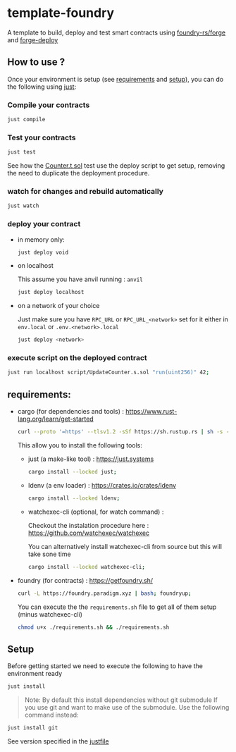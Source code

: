 # template-foundry

A template to build, deploy and test smart contracts using [foundry-rs/forge](https://github.com/foundry-rs/foundry) and [forge-deploy](https://github.com/wighawag/forge-deploy)

## How to use ?

Once your environment is setup (see [requirements](#requirements) and [setup](#setup)), you can do the following using [just](https://just.systems):

### Compile your contracts

```bash
just compile
```

### Test your contracts

```bash
just test
```

See how the [Counter.t.sol](test/Counter.t.sol) test use the deploy script to get setup, removing the need to duplicate the deployment procedure.

### watch for changes and rebuild automatically

```bash
just watch
```

### deploy your contract

- in memory only:

  ```bash
  just deploy void
  ```

- on localhost

  This assume you have anvil running : `anvil`

  ```bash
  just deploy localhost
  ```

- on a network of your choice

  Just make sure you have `RPC_URL` or `RPC_URL_<network>` set for it either in `env.local` or `.env.<network>.local`

  ```bash
  just deploy <network>
  ```

### execute script on the deployed contract

```bash
just run localhost script/UpdateCounter.s.sol "run(uint256)" 42;
```

## requirements:

- cargo (for dependencies and tools) : https://www.rust-lang.org/learn/get-started

  ```bash
  curl --proto '=https' --tlsv1.2 -sSf https://sh.rustup.rs | sh -s -- -y;
  ```

  This allow you to install the following tools:

  - just (a make-like tool) : https://just.systems

    ```bash
    cargo install --locked just;
    ```

  - ldenv (a env loader) : https://crates.io/crates/ldenv

    ```bash
    cargo install --locked ldenv;
    ```

  - watchexec-cli (optional, for watch command) :

    Checkout the instalation procedure here : https://github.com/watchexec/watchexec

    You can alternatively install watchexec-cli from source but this will take sone time

    ```bash
    cargo install --locked watchexec-cli;
    ```

- foundry (for contracts) : https://getfoundry.sh/

  ```bash
  curl -L https://foundry.paradigm.xyz | bash; foundryup;
  ```

  You can execute the the `requirements.sh` file to get all of them setup (minus watchexec-cli)

  ```bash
  chmod u+x ./requirements.sh && ./requirements.sh
  ```

## Setup

Before getting started we need to execute the following to have the environment ready

```bash
just install
```

> Note: By default this install dependencies without git submodule
> If you use git and want to make use of the submodule. Use the following command instead:

```bash
just install git
```

See version specified in the [justfile](./justfile)
